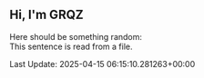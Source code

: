 ## Hi, I'm GRQZ
Here should be something random:  
This sentence is read from a file.


Last Update: 2025-04-15 06:15:10.281263+00:00
